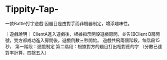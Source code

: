 # Tippity-Tap-

一款Battle打字遊戲
因題目是由對手而非機器制定，增添趣味性。

｜遊戲說明｜
ClientA進入遊戲後，根據指示開設遊戲房間，並告知Client B房間號，雙方都成功進入房間後，遊戲倒數三秒開始。
遊戲共飛兩個階段，每階段15秒，
第一階段：遊戲制定
第二階段：根據對方的題目打出相對應的字
（分數已達對率計算，四捨五入）
